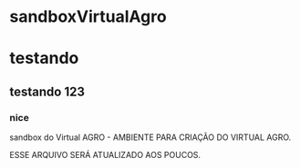 # sandboxVirtualAgro
# testando 
## testando 123
### nice
sandbox do Virtual AGRO - AMBIENTE PARA CRIAÇÃO DO VIRTUAL AGRO.


ESSE ARQUIVO SERÁ ATUALIZADO AOS POUCOS.
